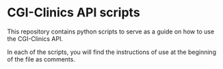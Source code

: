 # CGI-Clinics API scripts

This repository contains python scripts to serve as a guide on how to use the CGI-Clinics API.

In each of the scripts, you will find the instructions of use at the beginning of the file as comments.
